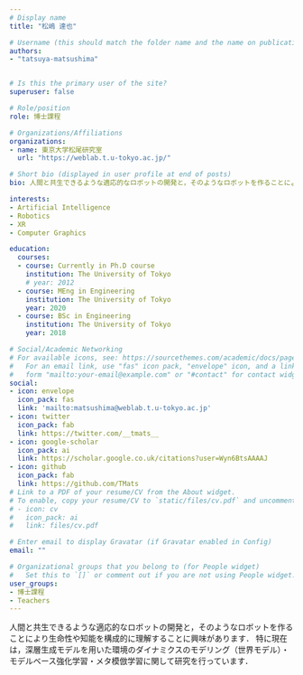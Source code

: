 ```yaml
---
# Display name
title: "松嶋 達也"

# Username (this should match the folder name and the name on publications)
authors:
- "tatsuya-matsushima"


# Is this the primary user of the site?
superuser: false

# Role/position
role: 博士課程

# Organizations/Affiliations
organizations:
- name: 東京大学松尾研究室
  url: "https://weblab.t.u-tokyo.ac.jp/"

# Short bio (displayed in user profile at end of posts)
bio: 人間と共生できるような適応的なロボットの開発と，そのようなロボットを作ることにより生命性や知能を構成的に理解することに興味があります．

interests:
- Artificial Intelligence
- Robotics
- XR
- Computer Graphics

education:
  courses:
  - course: Currently in Ph.D course
    institution: The University of Tokyo
    # year: 2012
  - course: MEng in Engineering
    institution: The University of Tokyo
    year: 2020
  - course: BSc in Engineering
    institution: The University of Tokyo
    year: 2018

# Social/Academic Networking
# For available icons, see: https://sourcethemes.com/academic/docs/page-builder/#icons
#   For an email link, use "fas" icon pack, "envelope" icon, and a link in the
#   form "mailto:your-email@example.com" or "#contact" for contact widget.
social:
- icon: envelope
  icon_pack: fas
  link: 'mailto:matsushima@weblab.t.u-tokyo.ac.jp'
- icon: twitter
  icon_pack: fab
  link: https://twitter.com/__tmats__
- icon: google-scholar
  icon_pack: ai
  link: https://scholar.google.co.uk/citations?user=Wyn6BtsAAAAJ
- icon: github
  icon_pack: fab
  link: https://github.com/TMats
# Link to a PDF of your resume/CV from the About widget.
# To enable, copy your resume/CV to `static/files/cv.pdf` and uncomment the lines below.
# - icon: cv
#   icon_pack: ai
#   link: files/cv.pdf

# Enter email to display Gravatar (if Gravatar enabled in Config)
email: ""

# Organizational groups that you belong to (for People widget)
#   Set this to `[]` or comment out if you are not using People widget.
user_groups:
- 博士課程
- Teachers
---
```


人間と共生できるような適応的なロボットの開発と，そのようなロボットを作ることにより生命性や知能を構成的に理解することに興味があります．
特に現在は，深層生成モデルを用いた環境のダイナミクスのモデリング（世界モデル）・モデルベース強化学習・メタ模倣学習に関して研究を行っています．